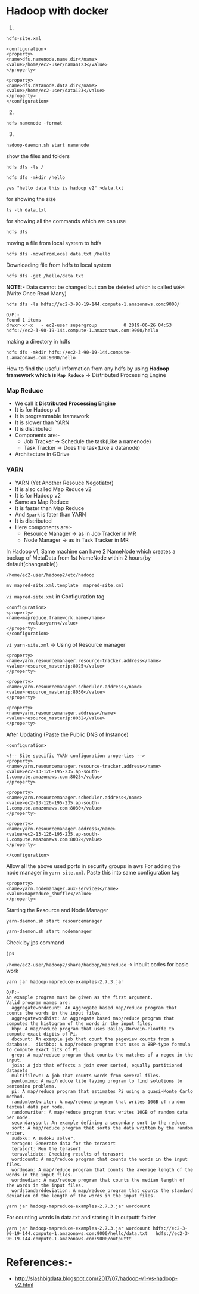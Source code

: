 # Hadoop with docker

1. 
```hdfs-site.xml```
```
<configuration>
<property>
<name>dfs.namenode.name.dir</name>
<value>/home/ec2-user/naman123</value>
</property>

<property>
<name>dfs.datanode.data.dir</name>
<value>/home/ec2-user/data123</value>
</property>
</configuration>
```
2. 
```
hdfs namenode -format
```
3. 
```
hadoop-daemon.sh start namenode
```
show the files and folders
```
hdfs dfs -ls /
```
```
hdfs dfs -mkdir /hello
```
```
yes "hello data this is hadoop v2" >data.txt
```
for showing the size
```
ls -lh data.txt
```
for showing all the commands which we can use
```
hdfs dfs
```
moving a file from local system to hdfs
```
hdfs dfs -moveFromLocal data.txt /hello
```
Downloading file from hdfs to local system
```
hdfs dfs -get /hello/data.txt
```



**NOTE:-** Data cannot be changed but can be deleted which is called ```WORM``` (Write Once Read Many)

```
hdfs dfs -ls hdfs://ec2-3-90-19-144.compute-1.amazonaws.com:9000/

O/P:-
Found 1 items
drwxr-xr-x   - ec2-user supergroup          0 2019-06-26 04:53 hdfs://ec2-3-90-19-144.compute-1.amazonaws.com:9000/hello
```
making a directory in hdfs
```
hdfs dfs -mkdir hdfs://ec2-3-90-19-144.compute-1.amazonaws.com:9000/hello
```

How to find the useful information from any hdfs by using
**Hadoop framework which is ```Map Reduce```** -> Distributed Processing Engine

### **Map Reduce**
* We call it **Distributed Processing Engine**
* It is for Hadoop v1
* It is programmable framework
* It is slower than YARN
* It is distributed
* Components are:-
    * Job Tracker -> Schedule the task(Like a namenode)
    * Task Tracker -> Does the task(Like a datanode)
* Architecture in GDrive

### **YARN**
* YARN (Yet Another Resouce Negotiator)
* It is also called Map Reduce v2
* It is for Hadoop v2
* Same as Map Reduce
* It is faster than Map Reduce
* And ```Spark``` is fater than YARN
* It is distributed
* Here components are:-
    * Resource Manager -> as in Job Tracker in MR
    * Node Manager -> as in Task Tracker in MR

In Hadoop v1, Same machine can have 2 NameNode which creates a backup of MetaData from 1st NameNode within 2 hours(by default[changeable])

```/home/ec2-user/hadoop2/etc/hadoop```
```
mv mapred-site.xml.template  mapred-site.xml
```
```vi mapred-site.xml``` in Configuration tag
```
<configuration>
<property>
<name>mapreduce.framework.name</name>
        <value>yarn</value>
</property>
</configuration>
```
```vi yarn-site.xml``` -> Using of Resource manager
```
<property>
<name>yarn.resourcemanager.resource-tracker.address</name>
<value>resource_masterip:8025</value>
</property>

<property>
<name>yarn.resourcemanager.scheduler.address</name>
<value>resource_masterip:8030</value>
</property>
 
<property>
<name>yarn.resourcemanager.address</name>
<value>resource_masterip:8032</value>
</property>
```
After Updating (Paste the Public DNS of Instance)
```
<configuration>

<!-- Site specific YARN configuration properties -->
<property>
<name>yarn.resourcemanager.resource-tracker.address</name>
<value>ec2-13-126-195-235.ap-south-1.compute.amazonaws.com:8025</value>
</property>

<property>
<name>yarn.resourcemanager.scheduler.address</name>
<value>ec2-13-126-195-235.ap-south-1.compute.amazonaws.com:8030</value>
</property>

<property>
<name>yarn.resourcemanager.address</name>
<value>ec2-13-126-195-235.ap-south-1.compute.amazonaws.com:8032</value>
</property>

</configuration>
```
Allow all the above used ports in security groups in aws
For adding the node manager in ```yarn-site.xml```. Paste this into same configuration tag
```
<property>
<name>yarn.nodemanager.aux-services</name>
<value>mapreduce_shuffle</value>
</property>
```
Starting the Resource and Node Manager
```
yarn-daemon.sh start resourcemanager
```
```
yarn-daemon.sh start nodemanager
```
Check by jps command
```
jps
```

```/home/ec2-user/hadoop2/share/hadoop/mapreduce``` -> inbuilt codes for basic work
```
yarn jar hadoop-mapreduce-examples-2.7.3.jar

O/P:-
An example program must be given as the first argument.
Valid program names are:
  aggregatewordcount: An Aggregate based map/reduce program that counts the words in the input files.
  aggregatewordhist: An Aggregate based map/reduce program that computes the histogram of the words in the input files.
  bbp: A map/reduce program that uses Bailey-Borwein-Plouffe to compute exact digits of Pi.
  dbcount: An example job that count the pageview counts from a database.  distbbp: A map/reduce program that uses a BBP-type formula to compute exact bits of Pi.
  grep: A map/reduce program that counts the matches of a regex in the input.
  join: A job that effects a join over sorted, equally partitioned datasets
  multifilewc: A job that counts words from several files.
  pentomino: A map/reduce tile laying program to find solutions to pentomino problems.
  pi: A map/reduce program that estimates Pi using a quasi-Monte Carlo method.
  randomtextwriter: A map/reduce program that writes 10GB of random textual data per node.
  randomwriter: A map/reduce program that writes 10GB of random data per node.
  secondarysort: An example defining a secondary sort to the reduce.
  sort: A map/reduce program that sorts the data written by the random writer.
  sudoku: A sudoku solver.
  teragen: Generate data for the terasort
  terasort: Run the terasort
  teravalidate: Checking results of terasort
  wordcount: A map/reduce program that counts the words in the input files.
  wordmean: A map/reduce program that counts the average length of the words in the input files.
  wordmedian: A map/reduce program that counts the median length of the words in the input files.
  wordstandarddeviation: A map/reduce program that counts the standard deviation of the length of the words in the input files.
```
```
yarn jar hadoop-mapreduce-examples-2.7.3.jar wordcount
```
For counting words in data.txt and storing it in outputtt folder
```
yarn jar hadoop-mapreduce-examples-2.7.3.jar wordcount hdfs://ec2-3-90-19-144.compute-1.amazonaws.com:9000/hello/data.txt   hdfs://ec2-3-90-19-144.compute-1.amazonaws.com:9000/outputtt
```



# References:-
* http://slashbigdata.blogspot.com/2017/07/hadoop-v1-vs-hadoop-v2.html